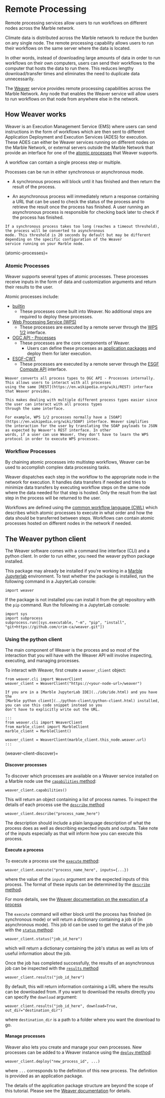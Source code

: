 # Remote Processing

Remote processing services allow users to run workflows on different nodes across the Marble network.

Climate data is distributed across the Marble network to reduce the burden on any single node. The remote processing 
capability allows users to run their workflows on the same server where the data is located.

In other words, instead of downloading large amounts of data in order to run workflows on their own
computers, users can send their workflows to the computer that hosts the data to run there. This reduces lengthy
download/transfer times and eliminates the need to duplicate data unnecessarily.

The [Weaver](https://pavics-weaver.readthedocs.io) service provides remote processing capabilities across the Marble 
Network. Any node that enables the Weaver service will allow users to run workflows on that node from anywhere else in 
the network.

## How Weaver works

Weaver is an Execution Management Service (EMS) where users can send instructions in the form of workflows which are 
then sent to different Application Deployment and Execution Services (ADES) for execution. These ADES can either be
Weaver services running on different nodes on the Marble Network, or external servers outside the Marble Network that
provide an interface for one of the [atomic processes](atomic-processes) that Weaver supports.

A workflow can contain a single process step or multiple.

Processes can be run in either synchronous or asynchronous mode. 

- A synchronous process will block until it has finished and then return the result of the process. 

- An asynchronous process will immediately return a response containing a URL that can be used to check the status of 
  the process and to retrieve the result once the process has finished. A user running an asynchronous process is 
  responsible for checking back later to check if the process has finished.

```{note}
If a synchronous process takes too long (reaches a timeout threshold), the process will be converted to asynchronous
mode. This threshold is 20 seconds by default but may be different depending on the specific configuration of the Weaver
service running on your Marble node.
```

(atomic-processes)=
### Atomic Processes

Weaver supports several types of atomic processes. These processes receive inputs in the form of data and customization
arguments and return their results to the user.

Atomic processes include:

- [builtin](https://pavics-weaver.readthedocs.io/en/latest/processes.html#proc-builtin)
  - These processes come built into Weaver. No additional steps are required to deploy these processes.
- [Web Processing Service (WPS)](https://pavics-weaver.readthedocs.io/en/latest/processes.html#wps-1-2)
  - These processes are executed by a remote server through the [WPS 1/2](https://www.ogc.org/standard/wps/) interface.
- [OGC API - Processes](https://pavics-weaver.readthedocs.io/en/latest/processes.html#ogc-api-processes-wps-rest-wps-t-wps-3)
  - These processes are the core components of Weaver. 
    - Users can define these processes as [application 
      packages](https://pavics-weaver.readthedocs.io/en/latest/package.html#application-package) and deploy them for 
      later execution.
- [ESGF-CWT](https://pavics-weaver.readthedocs.io/en/latest/processes.html#esgf-cwt)
  - These processes are executed by a remote server through the [ESGF Compute API](https://github.com/ESGF/esgf-compute-api)
    interface.

```{note}
Weaver converts all process types to OGC API - Processes internally. This allows users to interact with all processes
using the same [REST](https://en.wikipedia.org/wiki/REST) interface that Weaver provides. 

This makes dealing with multiple different process types easier since the user can interact with all process types 
through the same interface.

For example, WPS 1/2 processes normally have a [SOAP](https://en.wikipedia.org/wiki/SOAP) interface. Weaver simplifies
the interaction for the user by translating the SOAP payloads to JSON as expected by Weaver's REST interface. In other
words, if a user can use Weaver, they don't have to learn the WPS protocol in order to execute WPS processes.
```

### Workflow Processes

By chaining atomic processes into multistep workflows, Weaver can be used to accomplish complex data processing tasks.

Weaver dispatches each step in the workflow to the appropriate node in the network for execution. It handles data
transfers if needed and tries to minimize data transfers by executing workflow steps on the same node where the data
needed for that step is hosted. Only the result from the last step in the process will be returned to the user.

Workflows are defined using the [common workflow language (CWL)](https://www.commonwl.org/) which describes which atomic
processes to execute in what order and how the data should be transferred between steps. Workflows can contain atomic
processes hosted on different nodes in the network if needed.

## The Weaver python client

The Weaver software comes with a command line interface (CLI) and a python client. In order to run either, you need the
weaver python package installed. 

This package may already be installed if you're working in a [Marble Jupyterlab](../ide/jupyterlab-howto.md) 
environment. To test whether the package is installed, run the following command in a JupyterLab console:

```
import weaver
```

If the package is not installed you can install it from the git repository with the `pip` command. Run the following
in a JupyterLab console:

```
import sys
import subprocess
subprocess.run([sys.executable, "-m", "pip", "install", "git+https://github.com/crim-ca/weaver.git"])
```

### Using the python client

The main component of Weaver is the process and so most of the interaction that you will have with the Weaver API will
involve inspecting, executing, and managing processes.

To interact with Weaver, first create a `weaver_client` object:

```
from weaver.cli import WeaverClient
weaver_client = WeaverClient("https://<your-node-url>/weaver")
```

```{tip}
If you are in a [Marble JupyterLab IDE](../ide/ide.html) and you have the 
[Marble python client](../python-client/python-client.html) installed, you can use this code snippet instead so you
don't have to explicitly write out the URL.

:::
from weaver.cli import WeaverClient
from marble_client import MarbleClient
marble_client = MarbleClient()

weaver_client = WeaverClient(marble_client.this_node.weaver.url)
:::
```

<!-- TODO: add in authentication info once https://github.com/crim-ca/weaver/pull/599 has been merged -->
<!-- TODO: add in information about discovering and executing providers as well as processes -->

(weaver-client-discover)=
#### Discover processes

To discover which processes are available on a Weaver service installed on a Marble node use the
[`capabilities` method](https://pavics-weaver.readthedocs.io/en/latest/cli.html#getcapabilities-example):

```
weaver_client.capabilities()
```

This will return an object containing a list of process names. To inspect the details of each process use the
[`describe` method](https://pavics-weaver.readthedocs.io/en/latest/cli.html#describeprocess-example)

```
weaver_client.describe("process_name_here")
```

The description should include a plain language description of what the process does as well as describing expected
inputs and outputs. Take note of the inputs especially as that will inform how you can execute this process.

#### Execute a process

To execute a process use the [`execute` method](https://pavics-weaver.readthedocs.io/en/latest/cli.html#execute-example):

```
weaver_client.execute("process_name_here", inputs={...})
```

where the value of the `inputs` argument are the expected inputs of this process. The format of these inputs can be
determined by the [`describe` method](weaver-client-discover).

For more details, see the [Weaver documentation on the execution of a 
process](https://pavics-weaver.readthedocs.io/en/latest/processes.html#execution-of-a-process-execute)

The `execute` command will either block until the process has finished (in synchronous mode) or will return a dictionary
containing a job id (in asynchronous mode). This job id can be used to get the status of the job with the [`status` 
method](https://pavics-weaver.readthedocs.io/en/latest/cli.html#getstatus-example):

```
weaver_client.status("job_id_here")
```

which will return a dictionary containing the job's status as well as lots of useful information about the job.

Once the job has completed successfully, the results of an asynchronous job can be inspected with the [`results` 
method](https://pavics-weaver.readthedocs.io/en/latest/cli.html#results-example)

```
weaver_client.results("job_id_here")
```

By default, this will return information containing a URL where the results can be downloaded from. If you want to
download the results directly you can specify the `download` argument:

```
weaver_client.results("job_id_here", download=True, out_dir="destination_dir")
```

where `destination_dir` is a path to a folder where you want the download to go.

#### Manage processes

Weaver also lets you create and manage your own processes. New processes can be added to a Weaver instance using the 
[`deploy` method](https://pavics-weaver.readthedocs.io/en/latest/cli.html#deploy-example):

```
weaver_client.deploy("new_process_id", ...)
```

where `...` corresponds to the definition of this new process. The definition is provided as an application 
package.

The details of the application package structure are beyond the scope of this tutorial. Please see the [Weaver 
documentation](https://pavics-weaver.readthedocs.io/en/latest/package.html#application-package) for details.
